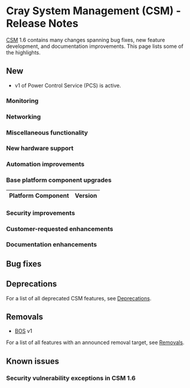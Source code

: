 # Cray System Management (CSM) - Release Notes

[CSM](glossary.md#cray-system-management-csm) 1.6 contains many changes spanning bug fixes, new feature development, and documentation improvements. This page lists some of the highlights.

## New

* v1 of Power Control Service (PCS) is active.

### Monitoring

### Networking

### Miscellaneous functionality

### New hardware support

### Automation improvements

### Base platform component upgrades

| Platform Component           | Version        |
|------------------------------|----------------|

### Security improvements

### Customer-requested enhancements

### Documentation enhancements

## Bug fixes

## Deprecations

For a list of all deprecated CSM features, see [Deprecations](introduction/deprecated_features/README.md#deprecations).

## Removals

* [BOS](glossary.md#boot-orchestration-service-bos) v1

For a list of all features with an announced removal target, see [Removals](introduction/deprecated_features/README.md#removals).

## Known issues

### Security vulnerability exceptions in CSM 1.6
